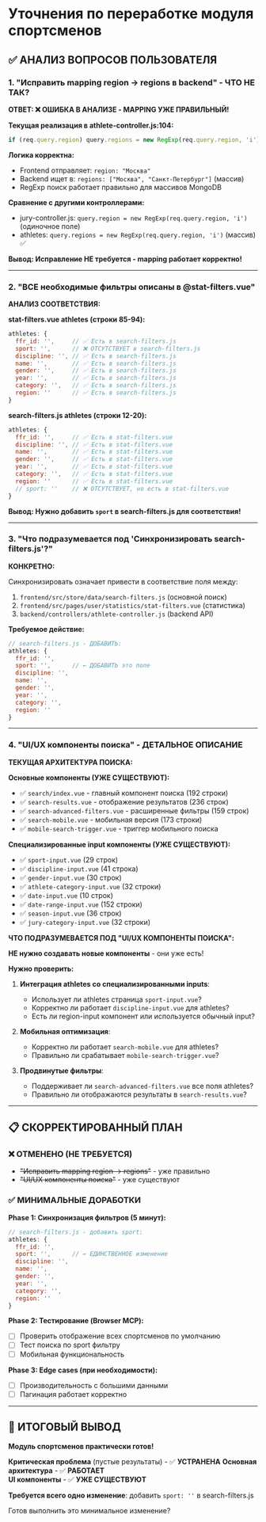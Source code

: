 # Уточнения по переработке модуля спортсменов

## ✅ АНАЛИЗ ВОПРОСОВ ПОЛЬЗОВАТЕЛЯ

### 1. "Исправить mapping region → regions в backend" - ЧТО НЕ ТАК?

**ОТВЕТ: ❌ ОШИБКА В АНАЛИЗЕ - MAPPING УЖЕ ПРАВИЛЬНЫЙ!**

**Текущая реализация в athlete-controller.js:104:**

```javascript
if (req.query.region) query.regions = new RegExp(req.query.region, 'i')
```

**Логика корректна:**

- Frontend отправляет: `region: "Москва"`  
- Backend ищет в: `regions: ["Москва", "Санкт-Петербург"]` (массив)
- RegExp поиск работает правильно для массивов MongoDB

**Сравнение с другими контроллерами:**

- jury-controller.js: `query.region = new RegExp(req.query.region, 'i')` (одиночное поле)
- athletes: `query.regions = new RegExp(req.query.region, 'i')` (массив) ✅

**Вывод: Исправление НЕ требуется - mapping работает корректно!**

---

### 2. "ВСЕ необходимые фильтры описаны в @stat-filters.vue"

**АНАЛИЗ СООТВЕТСТВИЯ:**

**stat-filters.vue athletes (строки 85-94):**

```javascript
athletes: {
  ffr_id: '',     // ✅ Есть в search-filters.js
  sport: '',      // ❌ ОТСУТСТВУЕТ в search-filters.js  
  discipline: '', // ✅ Есть в search-filters.js
  name: '',       // ✅ Есть в search-filters.js
  gender: '',     // ✅ Есть в search-filters.js
  year: '',       // ✅ Есть в search-filters.js
  category: '',   // ✅ Есть в search-filters.js
  region: ''      // ✅ Есть в search-filters.js
}
```

**search-filters.js athletes (строки 12-20):**

```javascript
athletes: {
  ffr_id: '',     // ✅ Есть в stat-filters.vue
  discipline: '', // ✅ Есть в stat-filters.vue
  name: '',       // ✅ Есть в stat-filters.vue
  gender: '',     // ✅ Есть в stat-filters.vue
  year: '',       // ✅ Есть в stat-filters.vue
  category: '',   // ✅ Есть в stat-filters.vue
  region: ''      // ✅ Есть в stat-filters.vue
  // sport: ''    // ❌ ОТСУТСТВУЕТ, но есть в stat-filters.vue
}
```

**Вывод: Нужно добавить `sport` в search-filters.js для соответствия!**

---

### 3. "Что подразумевается под 'Синхронизировать search-filters.js'?"

**КОНКРЕТНО:**

Синхронизировать означает привести в соответствие поля между:

1. `frontend/src/store/data/search-filters.js` (основной поиск)
2. `frontend/src/pages/user/statistics/stat-filters.vue` (статистика)  
3. `backend/controllers/athlete-controller.js` (backend API)

**Требуемое действие:**

```javascript
// search-filters.js - ДОБАВИТЬ:
athletes: {
  ffr_id: '',
  sport: '',      // ← ДОБАВИТЬ это поле
  discipline: '',
  name: '',
  gender: '',
  year: '',
  category: '',
  region: ''
}
```

---

### 4. "UI/UX компоненты поиска" - ДЕТАЛЬНОЕ ОПИСАНИЕ

**ТЕКУЩАЯ АРХИТЕКТУРА ПОИСКА:**

**Основные компоненты (УЖЕ СУЩЕСТВУЮТ):**

- ✅ `search/index.vue` - главный компонент поиска (192 строки)
- ✅ `search-results.vue` - отображение результатов (236 строк)
- ✅ `search-advanced-filters.vue` - расширенные фильтры (159 строк)
- ✅ `search-mobile.vue` - мобильная версия (173 строки)
- ✅ `mobile-search-trigger.vue` - триггер мобильного поиска

**Специализированные input компоненты (УЖЕ СУЩЕСТВУЮТ):**

- ✅ `sport-input.vue` (29 строк)
- ✅ `discipline-input.vue` (41 строка)  
- ✅ `gender-input.vue` (30 строк)
- ✅ `athlete-category-input.vue` (32 строки)
- ✅ `date-input.vue` (10 строк)
- ✅ `date-range-input.vue` (152 строки)
- ✅ `season-input.vue` (36 строк)
- ✅ `jury-category-input.vue` (32 строки)

**ЧТО ПОДРАЗУМЕВАЕТСЯ ПОД "UI/UX КОМПОНЕНТЫ ПОИСКА":**

**НЕ нужно создавать новые компоненты** - они уже есть!

**Нужно проверить:**

1. **Интеграция athletes со специализированными inputs**:
   - Использует ли athletes страница `sport-input.vue`?
   - Корректно ли работает `discipline-input.vue` для athletes?
   - Есть ли region-input компонент или используется обычный input?

2. **Мобильная оптимизация**:
   - Корректно ли работает `search-mobile.vue` для athletes?
   - Правильно ли срабатывает `mobile-search-trigger.vue`?

3. **Продвинутые фильтры**:
   - Поддерживает ли `search-advanced-filters.vue` все поля athletes?
   - Правильно ли отображаются результаты в `search-results.vue`?

---

## 📋 СКОРРЕКТИРОВАННЫЙ ПЛАН

### ❌ ОТМЕНЕНО (НЕ ТРЕБУЕТСЯ)

- ~~"Исправить mapping region → regions"~~ - уже правильно
- ~~"UI/UX компоненты поиска"~~ - уже существуют

### ✅ МИНИМАЛЬНЫЕ ДОРАБОТКИ

**Phase 1: Синхронизация фильтров (5 минут):**

```javascript
// search-filters.js - добавить sport:
athletes: {
  ffr_id: '',
  sport: '',      // ← ЕДИНСТВЕННОЕ изменение
  discipline: '',
  name: '',
  gender: '',
  year: '',
  category: '',
  region: ''
}
```

**Phase 2: Тестирование (Browser MCP):**

- [ ] Проверить отображение всех спортсменов по умолчанию
- [ ] Тест поиска по sport фильтру  
- [ ] Мобильная функциональность

**Phase 3: Edge cases (при необходимости):**

- [ ] Производительность с большими данными
- [ ] Пагинация работает корректно

---

## 🎯 ИТОГОВЫЙ ВЫВОД

**Модуль спортсменов практически готов!**

**Критическая проблема** (пустые результаты) - ✅ **УСТРАНЕНА**
**Основная архитектура** - ✅ **РАБОТАЕТ**  
**UI компоненты** - ✅ **УЖЕ СУЩЕСТВУЮТ**

**Требуется всего одно изменение**: добавить `sport: ''` в search-filters.js

Готов выполнить это минимальное изменение?
